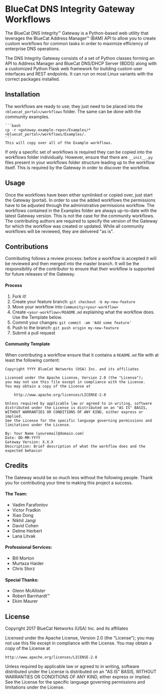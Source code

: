 # BlueCat DNS Integrity Gateway Workflows
The BlueCat DNS Integrity™ Gateway is a Python-based web utility that leverages the BlueCat Address Manager™ (BAM) API to allow you to create custom workflows for common tasks in order to maximize efficiency of enterprise DNS operations.

The DNS Integrity Gateway consists of a set of Python classes forming an API to Address Manager and BlueCat DNS/DHCP Server (BDDS) along with a customized Python Flask web framework for building custom user interfaces and REST endpoints. It can run on most Linux variants with the correct packages installed.

## Installation
The workflows are ready to use; they just need to be placed into the `<bluecat_portal>/workflows` folder. The same can be done with the community examples.

    ```bash
    cp -r <gateway-example-repo>/Examples/* <bluecat_portal>/workflows/Examples/.
    ```
    This will copy over all of the Example workflows.

If only a specific set of workflows is required they can be copied into the workflows folder individually. However, ensure that there are `__init__.py` files present in your workflows folder structure leading up to the workflow itself. This is required by the Gateway in order to discover the workflow.

## Usage
Once the workflows have been either symlinked or copied over, just start the Gateway (portal). In order to use the added workflows the permissions have to be adjusted through the administrative permissions workflow. The workflows contained in the Examples folder are always up-to-date with the latest Gateway version. This is not the case for the community workflows. The contributing authors are required to specify the version of the Gateway for which the workflow was created or updated. While all community workflows will be reviewed, they are delivered "as is".

## Contributions
Contributing follows a review process: before a workflow is accepted it will be reviewed and then merged into the master branch. It will be the responsibility of the contributor to ensure that their workflow is supported for future releases of the Gateway.

#### Process
1. Fork it!
2. Create your feature branch: `git checkout -b my-new-feature`
3. Move your workflow into `Community/<your-workflow>`
4. Create `<your-workflow>/README.md` explaining what the workflow does. Use the Template below.
3. Commit your changes: `git commit -am 'Add some feature'`
4. Push to the branch: `git push origin my-new-feature`
5. Submit a pull request

#### Community Template
When contributing a workflow ensure that it contains a `README.md` file with at least the following content:
```
Copyright YYYY BlueCat Networks (USA) Inc. and its affiliates

Licensed under the Apache License, Version 2.0 (the "License");
you may not use this file except in compliance with the License.
You may obtain a copy of the License at

    http://www.apache.org/licenses/LICENSE-2.0

Unless required by applicable law or agreed to in writing, software
distributed under the License is distributed on an "AS IS" BASIS,
WITHOUT WARRANTIES OR CONDITIONS OF ANY KIND, either express or implied.
See the License for the specific language governing permissions and
limitations under the License.

By: Your Name (youremail@domain.com)
Date: DD-MM-YYYY
Gateway Version: X.X.X
Description: Brief description of what the workflow does and the expected behavior
```

## Credits
The Gateway would be so much less without the following people. Thank you for contributing your time to making this project a success.

#### The Team:
- Vadim Farafontov
- Victor Fradkin
- Xiao Dong
- Nikhil Jangi
- David Cohen
- Delme Herbert
- Lana Litvak

#### Professional Services:
- Bill Morton
- Murtaza Haider
- Chris Storz

#### Special Thanks:
- Glenn McAllister
- Robert Barnhardt™
- Ekim Maurer

## License

Copyright 2017 BlueCat Networks (USA) Inc. and its affiliates

Licensed under the Apache License, Version 2.0 (the "License");
you may not use this file except in compliance with the License.
You may obtain a copy of the License at

    http://www.apache.org/licenses/LICENSE-2.0

Unless required by applicable law or agreed to in writing, software
distributed under the License is distributed on an "AS IS" BASIS,
WITHOUT WARRANTIES OR CONDITIONS OF ANY KIND, either express or implied.
See the License for the specific language governing permissions and
limitations under the License.
